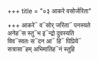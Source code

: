 +++
title = "०३ आकरे वसोर्जरिता"

+++
आकरे᳓ व᳓सोर् जरिता᳓ पनस्यते  
अनेह᳓स स्तु᳓भ इ᳓न्द्रो दुवस्यति  
विव᳓स्वतः स᳓दन आ᳓ हि᳓ पिप्रिये᳓  
सत्रासा᳓हम् अभिमातिह᳓नं स्तुहि
